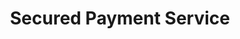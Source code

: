 ---
layout: child_layout/how_it_works__secured_payment_service
title: Secured Payment Service
title_heading: Need more confidence to do business?
permalink: /how-it-works/secured-payment-service/
hero: /assets/img/content/hero/fullsize/hero-3.jpg
hero_classes:
side_nav_id: 2
---